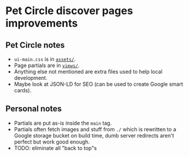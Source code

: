 # Pet Circle discover pages improvements

## Pet Circle notes

- `ui-main.css` is in [`assets/`](./assets/).
- Page partials are in [`views/`](./views/).
- Anything else not mentioned are extra files used to help local development.
- Maybe look at JSON-LD for SEO (can be used to create Google smart cards).

## Personal notes

- Partials are put as-is inside the `main` tag.
- Partials often fetch images and stuff from `./` which is rewritten to a Google
  storage bucket on build time, dumb server redirects aren't perfect but work
  good enough.
- TODO: eliminate all "back to top"s

